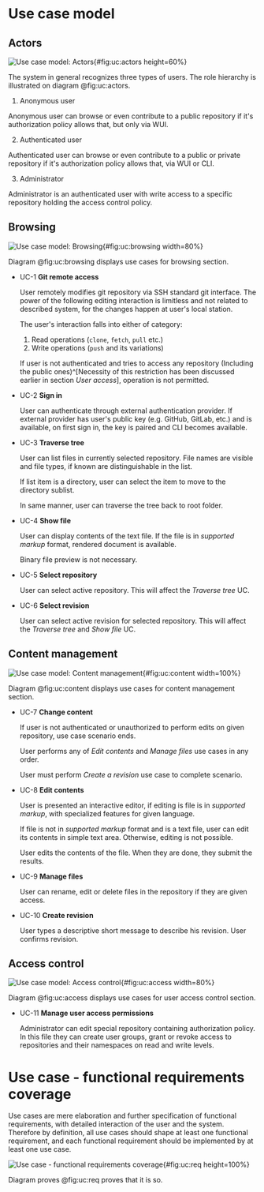 # Use case model

## Actors

![Use case model: Actors](./src/assets/diagram/actors){#fig:uc:actors height=60%}

The system in general recognizes three types of users. The role hierarchy is illustrated on diagram @fig:uc:actors.

1. Anonymous user

  Anonymous user can browse or even contribute to a public repository if it's authorization policy allows that, but only via WUI.

2. Authenticated user

  Authenticated user can browse or even contribute to a public or private repository if it's authorization policy allows that, via WUI or CLI.

3. Administrator

  Administrator is an authenticated user with write access to a specific repository holding the access control policy.

## Browsing

![Use case model: Browsing](./src/assets/diagram/uc-browsing){#fig:uc:browsing width=80%}

Diagram @fig:uc:browsing displays use cases for browsing section.

- UC-1 **Git remote access**

  User remotely modifies git repository via SSH standard git interface.
  The power of the following editing interaction is limitless and not related to described system, for the changes happen at user's local station.

  The user's interaction falls into either of category:

  1. Read operations (`clone`, `fetch`, `pull` etc.)
  1. Write operations (`push` and its variations)

  If user is not authenticated and tries to access any repository (Including the public ones)^[Necessity of this restriction has been discussed earlier in section _User access_], operation is not permitted.

- UC-2 **Sign in**

  User can authenticate through external authentication provider. If external provider has user's public key (e.g. GitHub, GitLab, etc.) and is available, on first sign in, the key is paired and CLI becomes available.

- UC-3 **Traverse tree**

  User can list files in currently selected repository. File names are visible and file types, if known are distinguishable in the list.

  If list item is a directory, user can select the item to move to the directory sublist.

  In same manner, user can traverse the tree back to root folder.

- UC-4 **Show file**

  User can display contents of the text file. If the file is in _supported markup_ format, rendered document is available.

  Binary file preview is not necessary.

- UC-5 **Select repository**

  User can select active repository. This will affect the _Traverse tree_ UC.
  
- UC-6 **Select revision**

  User can select active revision for selected repository. This will affect the _Traverse tree_ and _Show file_ UC.


## Content management

![Use case model: Content management](./src/assets/diagram/uc-content){#fig:uc:content width=100%}

Diagram @fig:uc:content displays use cases for content management section.

- UC-7 **Change content**

  If user is not authenticated or unauthorized to perform edits on given repository, use case scenario ends.

  User performs any of *Edit contents* and *Manage files* use cases in any order.

  User must perform *Create a revision* use case to complete scenario.

- UC-8 **Edit contents**

  User is presented an interactive editor, if editing is file is in *supported markup*, with specialized features for given language.

  If file is not in *supported markup* format and is a text file, user can edit its contents in simple text area.
  Otherwise, editing is not possible.

  User edits the contents of the file.
  When they are done, they submit the results.

- UC-9 **Manage files**

  User can rename, edit or delete files in the repository if they are given access.

- UC-10 **Create revision**

  User types a descriptive short message to describe his revision.
  User confirms revision.


## Access control

![Use case model: Access control](./src/assets/diagram/uc-access){#fig:uc:access width=80%}

Diagram @fig:uc:access displays use cases for user access control section.

- UC-11 **Manage user access permissions**

  Administrator can edit special repository containing authorization policy.
  In this file they can create user groups, grant or revoke access to repositories and their namespaces on read and write levels.

# Use case - functional requirements coverage

Use cases are mere elaboration and further specification of functional requirements, with detailed interaction of the user and the system.
Therefore by definition, all use cases should shape at least one functional requirement, and each functional requirement should be implemented by at least one use case.

![Use case - functional requirements coverage](./src/assets/diagram/uc-req){#fig:uc:req height=100%}

Diagram proves @fig:uc:req proves that it is so.